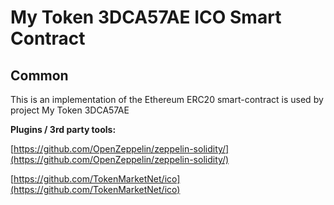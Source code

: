 # My Token 3DCA57AE ICO Smart Contract

## Common

This is an implementation of the Ethereum ERC20 smart-contract is used by project My Token 3DCA57AE

<b>Plugins / 3rd party tools:</b>

[https://github.com/OpenZeppelin/zeppelin-solidity/](https://github.com/OpenZeppelin/zeppelin-solidity/)

[https://github.com/TokenMarketNet/ico](https://github.com/TokenMarketNet/ico)